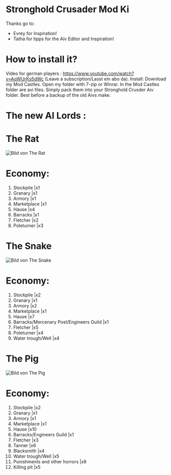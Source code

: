 # Stronghold Crusader Mod Ki

Thanks go to:

- Evrey for Inspiration!
- Tatha for tipps for the Aiv Editor and Inspiration!

# How to install it?
Video for german players : https://www.youtube.com/watch?v=AqWUrKs5dWc (Leave a subscription/Lasst ein abo da).
Install: Download my Mod Castles. Open my folder with 7-zip or Winrar. In the Mod Castles folder are avi files. Simply pack them into your Stronghold Crusder Aiv folder. Best before a backup of the old Aivs make.

# The new AI Lords :

# The Rat 
![Bild von The Rat](https://github.com/BonnieyTzw/Stronghold-Crusader-Mod-Ki/blob/master/Images/The%20Rat.png?raw=true)

# Economy:
1. Stockpile |x1
2. Granary |x1
3. Armory |x1
4. Marketplace |x1
5. Hause |x4
5. Barracks |x1
6. Fletcher |x2
7. Poleturner |x3

# The Snake
![Bild von The Snake](https://github.com/BonnieyTzw/Stronghold-Crusader-Mod-Ki/blob/master/Images/The%20Snake.png?raw=true)

# Economy:
1. Stockpile |x2
2. Granary |x1
3. Armory |x2
4. Marketplace |x1
5. Hause |x7
5. Barracks/Mercenary Post/Engineers Guild |x1
6. Fletcher |x5
7. Poleturner |x4
8. Water trough/Well |x4

# The Pig
![Bild von The Pig](https://github.com/BonnieyTzw/Stronghold-Crusader-Mod-Ki/blob/master/Images/003%20The%20Pig.png?raw=true)

# Economy:
1. Stockpile |x2
2. Granary |x1
3. Armory |x1
4. Marketplace |x1
5. Hause |x10
5. Barracks/Engineers Guild |x1
6. Fletcher |x3
7. Tanner |x6
8. Blacksmith |x4
9. Water trough/Well |x5
10. Punishments and other horrors |x8
11. Killing pit |x5
